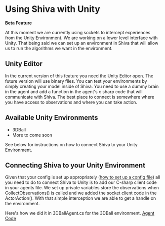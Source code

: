 # Using Shiva with Unity

**Beta Feature**

At this moment we are currently using sockets to intercept experiences from the Unity Environment. We are working on a lower level interface with Unity. That being said we can set up an environment in Shiva that will allow us to run the algorithms we want in the environment. 

## Unity Editor

In the current version of this feature you need the Unity Editor open. The future version will use binary files. You can test your environments by simply creating your model inside of Shiva. You need to use a dummy brain in the agent and add a function in the agent's c sharp code that will communicate with Shiva. The best place to connect is somewhere where you have access to observations and where you can take action.  

## Available Unity Environments

* 3DBall 
* More to come soon

See below for instructions on how to connect Shiva to your Unity Environment.
## Connecting Shiva to your Unity Environment

Given that your config is set up appropriately ([how to set up a config file](url)) all you need to do to connect Shiva to Unity is to add our C-sharp client code in your agents file. We set up private variables store the observations when CollectObservations() is called and we added the socket client code in the ActorAction(). With that simple interception we are able to get a handle on the environment.

Here's how we did it in 3DBallAgent.cs for the 3DBall environment.
[Agent Code](url)
 

